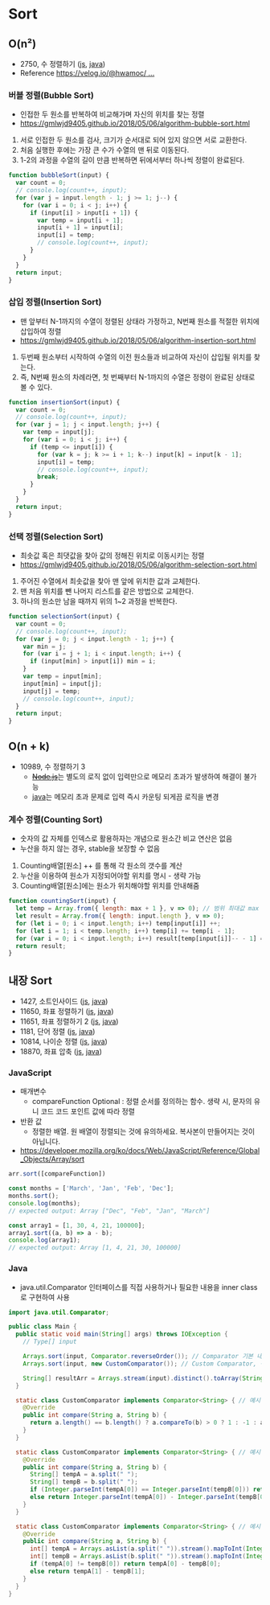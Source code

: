 # Sort

##  O(n²)
- 2750, 수 정렬하기 ([js](js/2750.js), [java](java/J2750.java))
- Reference [https://velog.io/@hwamoc/ ... ](https://velog.io/@hwamoc/%EC%95%8C%EA%B3%A0%EB%A6%AC%EC%A6%98-%EC%A0%95%EB%A0%AC-%EC%95%8C%EA%B3%A0%EB%A6%AC%EC%A6%98-1-%EB%B2%84%EB%B8%94-%EC%A0%95%EB%A0%AC-%EC%84%A0%ED%83%9D-%EC%A0%95%EB%A0%AC-%EC%82%BD%EC%9E%85-%EC%A0%95%EB%A0%AC)
### 버블 정렬(Bubble Sort)
- 인접한 두 원소를 반복하여 비교해가며 자신의 위치를 찾는 정렬
- https://gmlwjd9405.github.io/2018/05/06/algorithm-bubble-sort.html
1. 서로 인접한 두 원소를 검사, 크기가 순서대로 되어 있지 않으면 서로 교환한다.
2. 처음 실행한 후에는 가장 큰 수가 수열의 맨 뒤로 이동된다.
3. 1-2의 과정을 수열의 길이 만큼 반복하면 뒤에서부터 하나씩 정렬이 완료된다.
```js
function bubbleSort(input) {
  var count = 0;
  // console.log(count++, input);
  for (var j = input.length - 1; j >= 1; j--) {
    for (var i = 0; i < j; i++) {
      if (input[i] > input[i + 1]) {
        var temp = input[i + 1];
        input[i + 1] = input[i];
        input[i] = temp;
        // console.log(count++, input);
      }
    }
  }
  return input;
}
```

### 삽입 정렬(Insertion Sort)
- 맨 앞부터 N-1까지의 수열이 정렬된 상태라 가정하고, N번째 원소를 적절한 위치에 삽입하여 정렬
- https://gmlwjd9405.github.io/2018/05/06/algorithm-insertion-sort.html
1. 두번째 원소부터 시작하여 수열의 이전 원소들과 비교하여 자신이 삽입될 위치를 찾는다.
2. 즉, N번째 원소의 차례라면, 첫 번째부터 N-1까지의 수열은 정령이 완료된 상태로 볼 수 있다. 
```js
function insertionSort(input) {
  var count = 0;
  // console.log(count++, input);
  for (var j = 1; j < input.length; j++) {
    var temp = input[j];
    for (var i = 0; i < j; i++) {
      if (temp <= input[i]) {
        for (var k = j; k >= i + 1; k--) input[k] = input[k - 1];
        input[i] = temp;
        // console.log(count++, input);
        break;
      }
    }
  }
  return input;
}
```

### 선택 정렬(Selection Sort)
- 최솟값 혹은 최댓값을 찾아 값의 정해진 위치로 이동시키는 정렬
- https://gmlwjd9405.github.io/2018/05/06/algorithm-selection-sort.html
1. 주어진 수열에서 최솟값을 찾아 맨 앞에 위치한 값과 교체한다.
2. 맨 처음 위치를 뺀 나머지 리스트를 같은 방법으로 교체한다.
3. 하나의 원소만 남을 때까지 위의 1~2 과정을 반복한다.
```js
function selectionSort(input) {
  var count = 0;
  // console.log(count++, input);
  for (var j = 0; j < input.length - 1; j++) {
    var min = j;
    for (var i = j + 1; i < input.length; i++) {
      if (input[min] > input[i]) min = i;
    }
    var temp = input[min];
    input[min] = input[j];
    input[j] = temp;
    // console.log(count++, input);
  }
  return input;
}
```

## O(n + k)
- 10989, 수 정렬하기 3
  - [~~Node.js~~](js/10989.js)는 별도의 로직 없이 입력만으로 메모리 초과가 발생하여 해결이 불가능
  - [java](java/J10989.java)는 메모리 초과 문제로 입력 즉시 카운팅 되게끔 로직을 변경
### 계수 정렬(Counting Sort)
- 숫자의 값 자체를 인덱스로 활용하자는 개념으로 원소간 비교 연산은 없음
- 누산을 하지 않는 경우, stable을 보장할 수 없음
1. Counting배열\[원소\] ++ 를 통해 각 원소의 갯수를 계산
2. 누산을 이용하여 원소가 지정되어야할 위치를 명시 - 생략 가능
3. Counting배열\[원소\]에는 원소가 위치해야할 위치를 안내해줌 
```js
function countingSort(input) {
  let temp = Array.from({ length: max + 1 }, v => 0); // 범위 최대값 max
  let result = Array.from({ length: input.length }, v => 0);
  for (let i = 0; i < input.length; i++) temp[input[i]] ++;
  for (let i = 1; i < temp.length; i++) temp[i] += temp[i - 1];
  for (var i = 0; i < input.length; i++) result[temp[input[i]]-- - 1] = input[i];
  return result;
}
```

## 내장 Sort
- 1427, 소트인사이드 ([js](js/1427.js), [java](java/J1427.java))
- 11650, 좌표 정렬하기 ([js](js/11650.js), [java](java/J11650.java))
- 11651, 좌표 정렬하기 2 ([js](js/11651.js), [java](java/J11651.java))
- 1181, 단어 정렬 ([js](js/1181.js), [java](java/J1181.java))
- 10814, 나이순 정렬 ([js](js/10814.js), [java](java/J10814.java))
- 18870, 좌표 압축 ([js](js/18870.js), [java](java/J18870.java))

### JavaScript
- 매개변수
  - compareFunction Optional : 정렬 순서를 정의하는 함수. 생략 시, 문자의 유니 코드 코드 포인트 값에 따라 정렬
- 반환 값
  - 정렬한 배열. 원 배열이 정렬되는 것에 유의하세요. 복사본이 만들어지는 것이 아닙니다.
- https://developer.mozilla.org/ko/docs/Web/JavaScript/Reference/Global_Objects/Array/sort
```js
arr.sort([compareFunction])

const months = ['March', 'Jan', 'Feb', 'Dec'];
months.sort();
console.log(months);
// expected output: Array ["Dec", "Feb", "Jan", "March"]

const array1 = [1, 30, 4, 21, 100000];
array1.sort((a, b) => a - b);
console.log(array1);
// expected output: Array [1, 4, 21, 30, 100000]
```

### Java
- java.util.Comparator 인터페이스를 직접 사용하거나 필요한 내용을 inner class로 구현하여 사용
```java
import java.util.Comparator;

public class Main {
  public static void main(String[] args) throws IOException {
    // Type[] input

    Arrays.sort(input, Comparator.reverseOrder()); // Comparator 기본 내장, 역순 정렬
    Arrays.sort(input, new CustomComparator()); // Custom Comparator, 직접 구현

    String[] resultArr = Arrays.stream(input).distinct().toArray(String[]::new); // 중복제거
  }

  static class CustomComparator implements Comparator<String> { // 예시 1
    @Override
    public int compare(String a, String b) {
      return a.length() == b.length() ? a.compareTo(b) > 0 ? 1 : -1 : a.length() - b.length();
    }
  }

  static class CustomComparator implements Comparator<String> { // 예시 2
    @Override
    public int compare(String a, String b) {
      String[] tempA = a.split(" ");
      String[] tempB = b.split(" ");
      if (Integer.parseInt(tempA[0]) == Integer.parseInt(tempB[0])) return 0;
      else return Integer.parseInt(tempA[0]) - Integer.parseInt(tempB[0]);
    }
  }

  static class CustomComparator implements Comparator<String> { // 예시 3
    @Override
    public int compare(String a, String b) {
      int[] tempA = Arrays.asList(a.split(" ")).stream().mapToInt(Integer::parseInt).toArray();
      int[] tempB = Arrays.asList(b.split(" ")).stream().mapToInt(Integer::parseInt).toArray();
      if (tempA[0] != tempB[0]) return tempA[0] - tempB[0];
      else return tempA[1] - tempB[1];
    }
  }
}
```